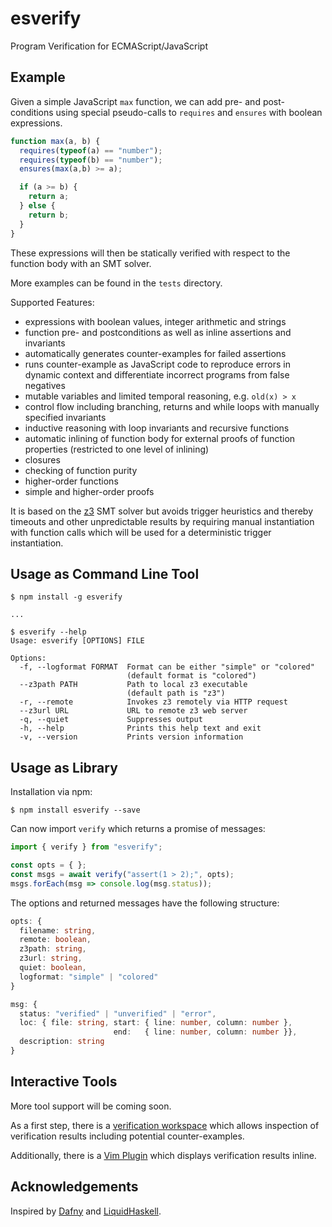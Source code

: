 esverify
========

Program Verification for ECMAScript/JavaScript

Example
-------

Given a simple JavaScript `max` function, we can add pre- and post-conditions
using special pseudo-calls to `requires` and `ensures` with boolean expressions.

```js
function max(a, b) {
  requires(typeof(a) == "number");
  requires(typeof(b) == "number");
  ensures(max(a,b) >= a);

  if (a >= b) {
    return a;
  } else {
    return b;
  }
}
```

These expressions will then be statically verified with respect to the function
body with an SMT solver.

More examples can be found in the `tests` directory.

Supported Features:

* expressions with boolean values, integer arithmetic and strings
* function pre- and postconditions as well as inline assertions and invariants
* automatically generates counter-examples for failed assertions
* runs counter-example as JavaScript code to reproduce errors in dynamic context
  and differentiate incorrect programs from false negatives
* mutable variables and limited temporal reasoning, e.g. `old(x) > x`
* control flow including branching, returns and while loops with manually
  specified invariants
* inductive reasoning with loop invariants and recursive functions
* automatic inlining of function body for external proofs of function properties
  (restricted to one level of inlining)
* closures
* checking of function purity
* higher-order functions
* simple and higher-order proofs

It is based on the [z3](https://github.com/Z3Prover/z3) SMT solver but avoids
trigger heuristics and thereby timeouts and other unpredictable results by
requiring manual instantiation with function calls which will be used for a
deterministic trigger instantiation.

Usage as Command Line Tool
--------------------------

```
$ npm install -g esverify

...

$ esverify --help
Usage: esverify [OPTIONS] FILE

Options:
  -f, --logformat FORMAT  Format can be either "simple" or "colored"
                          (default format is "colored")
  --z3path PATH           Path to local z3 executable
                          (default path is "z3")
  -r, --remote            Invokes z3 remotely via HTTP request
  --z3url URL             URL to remote z3 web server
  -q, --quiet             Suppresses output
  -h, --help              Prints this help text and exit
  -v, --version           Prints version information
```

Usage as Library
----------------

Installation via npm:

```
$ npm install esverify --save
```

Can now import `verify` which returns a promise of messages:

```js
import { verify } from "esverify";

const opts = { };
const msgs = await verify("assert(1 > 2);", opts);
msgs.forEach(msg => console.log(msg.status));
```

The options and returned messages have the following structure:

```ts
opts: {
  filename: string,
  remote: boolean,
  z3path: string,
  z3url: string,
  quiet: boolean,
  logformat: "simple" | "colored"
}

msg: {
  status: "verified" | "unverified" | "error",
  loc: { file: string, start: { line: number, column: number },
                       end:   { line: number, column: number }},
  description: string
}
```

Interactive Tools
-----------------

More tool support will be coming soon.

As a first step, there is a
[verification workspace](https://github.com/levjj/esverify-editor) which allows
inspection of verification results including potential counter-examples.

Additionally, there is a [Vim Plugin](https://github.com/levjj/esverify-vim)
which displays verification results inline.

Acknowledgements
----------------

Inspired by [Dafny](https://github.com/Microsoft/dafny) and
[LiquidHaskell](https://github.com/ucsd-progsys/liquidhaskell).

